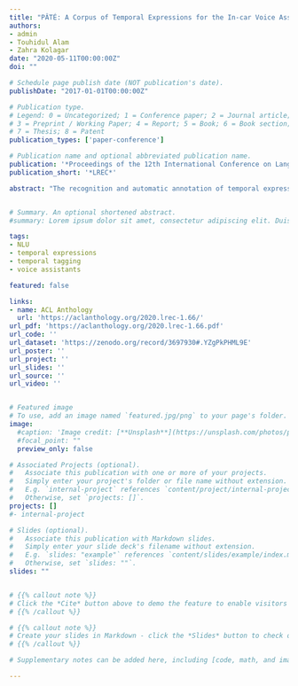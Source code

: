 ```yaml
---
title: "PÂTÉ: A Corpus of Temporal Expressions for the In-car Voice Assistant Domain"
authors:
- admin
- Touhidul Alam
- Zahra Kolagar
date: "2020-05-11T00:00:00Z"
doi: ""

# Schedule page publish date (NOT publication's date).
publishDate: "2017-01-01T00:00:00Z"

# Publication type.
# Legend: 0 = Uncategorized; 1 = Conference paper; 2 = Journal article;
# 3 = Preprint / Working Paper; 4 = Report; 5 = Book; 6 = Book section;
# 7 = Thesis; 8 = Patent
publication_types: ['paper-conference']

# Publication name and optional abbreviated publication name.
publication: '*Proceedings of the 12th International Conference on Language Resources and Evaluation (LREC 2020)*'
publication_short: '*LREC*'

abstract: "The recognition and automatic annotation of temporal expressions (e.g. “Add an event for tomorrow evening at eight to my calendar”) is a key module for AI voice assistants, in order to allow them to interact with apps (for example, a calendar app). However, in the NLP literature, research on temporal expressions has focused mostly on data from the news, from the clinical domain, and from social media. The voice assistant domain is very different than the typical domains that have been the focus of work on temporal expression identification, thus requiring a dedicated data collection. We present a crowdsourcing method for eliciting natural-language commands containing temporal expressions for an AI voice assistant, by using pictures and scenario descriptions. We annotated the elicited commands (480) as well as the commands in the Snips dataset following the TimeML/TIMEX3 annotation guidelines, reaching a total of 1188 annotated commands. The commands can be later used to train the NLU components of an AI voice assistant."


# Summary. An optional shortened abstract.
#summary: Lorem ipsum dolor sit amet, consectetur adipiscing elit. Duis posuere tellus ac convallis placerat. Proin tincidunt magna sed ex sollicitudin condimentum.

tags:
- NLU
- temporal expressions
- temporal tagging
- voice assistants

featured: false

links:
- name: ACL Anthology
  url: 'https://aclanthology.org/2020.lrec-1.66/'
url_pdf: 'https://aclanthology.org/2020.lrec-1.66.pdf'
url_code: ''
url_dataset: 'https://zenodo.org/record/3697930#.YZgPkPHML9E'
url_poster: ''
url_project: ''
url_slides: ''
url_source: ''
url_video: ''


# Featured image
# To use, add an image named `featured.jpg/png` to your page's folder.
image:
  #caption: 'Image credit: [**Unsplash**](https://unsplash.com/photos/pLCdAaMFLTE)'
  #focal_point: ""
  preview_only: false

# Associated Projects (optional).
#   Associate this publication with one or more of your projects.
#   Simply enter your project's folder or file name without extension.
#   E.g. `internal-project` references `content/project/internal-project/index.md`.
#   Otherwise, set `projects: []`.
projects: []
#- internal-project

# Slides (optional).
#   Associate this publication with Markdown slides.
#   Simply enter your slide deck's filename without extension.
#   E.g. `slides: "example"` references `content/slides/example/index.md`.
#   Otherwise, set `slides: ""`.
slides: ""


# {{% callout note %}}
# Click the *Cite* button above to demo the feature to enable visitors to import publication metadata into their reference management software.
# {{% /callout %}}

# {{% callout note %}}
# Create your slides in Markdown - click the *Slides* button to check out the example.
# {{% /callout %}}

# Supplementary notes can be added here, including [code, math, and images](https://wowchemy.com/docs/writing-markdown-latex/).

---
```

